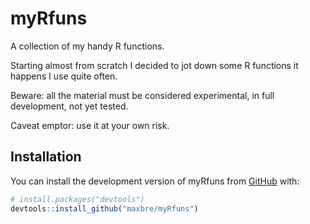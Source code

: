 
<!-- README.md is generated from README.Rmd. Please edit that file -->

# myRfuns

<!-- badges: start -->
<!-- badges: end -->

A collection of my handy R functions.

Starting almost from scratch I decided to jot down some R functions it
happens I use quite often.

Beware: all the material must be considered experimental, in full
development, not yet tested.

Caveat emptor: use it at your own risk.

## Installation

You can install the development version of myRfuns from
[GitHub](https://github.com/) with:

``` r
# install.packages("devtools")
devtools::install_github("maxbre/myRfuns")
```

